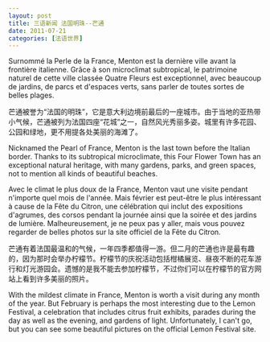 ```yaml
---
layout: post
title: 三语新闻 法国明珠--芒通
date: 2011-07-21
categories: [法语世界]  
---
```


Surnommé la Perle de la France, Menton est la dernière ville avant la frontière italienne. Grâce à son microclimat subtropical, le patrimoine naturel de cette ville classée Quatre Fleurs est exceptionnel, avec beaucoup de jardins, de parcs et d'espaces verts, sans parler de toutes sortes de belles plages.

芒通被誉为“法国的明珠”，它是意大利边境前最后的一座城市。由于当地的亚热带小气候，芒通被列为法国四座“花城”之一，自然风光秀丽多姿。城里有许多花园、公园和绿地，更不用提各处美丽的海滩了。

Nicknamed the Pearl of France, Menton is the last town before the Italian border. Thanks to its subtropical microclimate, this Four Flower Town has an exceptional natural heritage, with many gardens, parks, and green spaces, not to mention all kinds of beautiful beaches.

Avec le climat le plus doux de la France, Menton vaut une visite pendant n'importe quel mois de l'année. Mais février est peut-être le plus intéressant à cause de la Fête du Citron, une célébration qui inclut des expositions d'agrumes, des corsos pendant la journée ainsi que la soirée et des jardins de lumière. Malheureusement, je ne peux pas y aller, mais vous pouvez regarder de belles photos sur la site officiel de la Fête du Citron.

芒通有着法国最温和的气候，一年四季都值得一游。但二月的芒通也许是最有趣的，因为那时会举办柠檬节。柠檬节的庆祝活动包括柑橘展览、昼夜不断的花车游行和灯光游园会。遗憾的是我不能去参加柠檬节，不过你们可以在柠檬节的官方网站上看到许多美丽的照片。

With the mildest climate in France, Menton is worth a visit during any month of the year. But February is perhaps the most interesting due to the Lemon Festival, a celebration that includes citrus fruit exhibits, parades during the day as well as the evening, and gardens of light. Unfortunately, I can't go, but you can see some beautiful pictures on the official Lemon Festival site.
